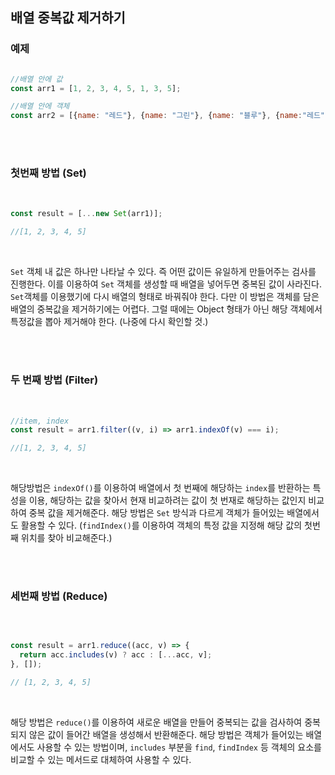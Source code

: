 ## 배열 중복값 제거하기

### 예제
```js

//배열 안에 값
const arr1 = [1, 2, 3, 4, 5, 1, 3, 5];

//배열 안에 객체
const arr2 = [{name: "레드"}, {name: "그린"}, {name: "블루"}, {name:"레드"}, {name: "블루"}]
```


<br/>
<br/>

### 첫번째 방법 (Set)
<br/>

```js
const result = [...new Set(arr1)];

//[1, 2, 3, 4, 5]
```

<br/>

`Set` 객체 내 값은 하나만 나타날 수 있다. 즉 어떤 값이든 유일하게 만들어주는 검사를 진행한다. 이를 이용하여 `Set` 객체를 생성할 때 배열을 넣어두면 중복된 값이 사라진다. `Set`객체를 이용했기에 다시 배열의 형태로 바꿔줘야 한다. 다만 이 방법은 객체를 담은 배열의 중복값을 제거하기에는 어렵다. 그럴 때에는 Object 형태가 아닌 해당 객체에서 특정값을 뽑아 제거해야 한다. (나중에 다시 확인할 것.)

<br/>
<br/>

### 두 번째 방법 (Filter)
<br/>

```js
//item, index
const result = arr1.filter((v, i) => arr1.indexOf(v) === i);

//[1, 2, 3, 4, 5]
```
<br/>

해당방법은 `indexOf()`를 이용하여 배열에서 첫 번째에 해당하는 `index`를 반환하는 특성을 이용, 해당하는 값을 찾아서 현재 비교하려는 값이 첫 번재로 해당하는 값인지 비교하여 중복 값을 제거해준다. 해당 방법은 `Set` 방식과 다르게 객체가 들어있는 배열에서도 활용할 수 있다. (`findIndex()`를 이용하여 객체의 특정 값을 지정해 해당 값의 첫번째 위치를 찾아 비교해준다.)


<br/>
<br/>


### 세번째 방법 (Reduce)

<br/>

```js

const result = arr1.reduce((acc, v) => {
  return acc.includes(v) ? acc : [...acc, v];
}, []);

// [1, 2, 3, 4, 5]

```

<br/>

해당 방법은 `reduce()`를 이용하여 새로운 배열을 만들어 중복되는 값을 검사하여 중복되지 않은 값이 들어간 배열을 생성해서 반환해준다.
해당 방법은 객체가 들어있는 배열에서도 사용할 수 있는 방법이며, `includes` 부분을 `find`, `findIndex` 등 객체의 요소를 비교할 수 있는 메서드로 대체하여 사용할 수 있다.

<br/>
<br/>
<br/>